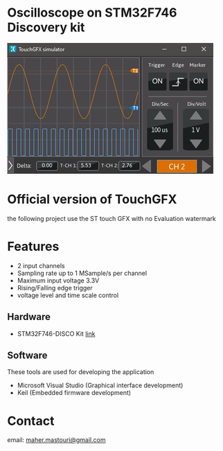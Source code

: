 # Oscilloscope on STM32F746 Discovery kit
  
![oscilloscope](Document/Picture/osc.jpg)

# Official version of TouchGFX

the following project use the ST touch GFX with no Evaluation watermark

# Features

* 2 input channels
* Sampling rate up to 1 MSample/s per channel
* Maximum input voltage 3.3V
* Rising/Falling edge trigger
* voltage level and time scale control


## Hardware

* STM32F746-DISCO Kit [link](https://www.st.com/en/evaluation-tools/32f746gdiscovery.html)

## Software

These tools are used for developing the application

* Microsoft Visual Studio (Graphical interface development)
* Keil (Embedded firmware development)

# Contact

email: maher.mastouri@gmail.com
